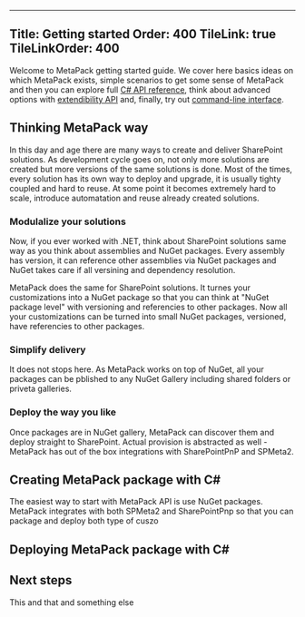 ﻿----
Title: Getting started
Order: 400
TileLink: true
TileLinkOrder: 400
----

Welcome to MetaPack getting started guide. 
We cover here basics ideas on which MetaPack exists, simple scenarios to get some sense of MetaPack and then you can explore full [C# API reference](/metapack/reference), think about advanced options with [extendibility API](/metapack/extensibility/) 
and, finally, try out [command-line interface](/metapack/cli/).

## Thinking MetaPack way
In this day and age there are many ways to create and deliver SharePoint solutions.
As development cycle goes on, not only more solutions are created but more versions of the same solutions is done. 
Most of the times, every solution has its own way to deploy and upgrade, it is usually tighty coupled and hard to reuse. 
At some point it becomes extremely hard to scale, introduce automatation and reuse already created solutions.

### Modulalize your solutions
Now, if you ever worked with .NET, think about SharePoint solutions same way as you think about assemblies and NuGet packages. 
Every assembly has version, it can reference other assemblies via NuGet packages and NuGet takes care if all versining and dependency resolution.

MetaPack does the same for SharePoint solutions. 
It turnes your customizations into a NuGet package so that you can think at "NuGet package level" with versioning and referencies to other packages.
Now all your customizations can be turned into small NuGet packages, versioned, have referencies to other packages. 

### Simplify delivery
It does not stops here. As MetaPack works on top of NuGet, all your packages can be pblished to any NuGet Gallery including shared folders or priveta galleries.


### Deploy the way you like
Once packages are in NuGet gallery, MetaPack can discover them and deploy straight to SharePoint. 
Actual provision is abstracted as well - MetaPack has out of the box integrations with SharePointPnP and SPMeta2. 

## Creating MetaPack package with C# 
The easiest way to start with MetaPack API is use NuGet packages. MetaPack integrates with both SPMeta2 and SharePointPnp so that you can package and deploy both type of cuszo

<a href="_samples/index-Create_Package_SPMeta2.sample-ref"></a>

## Deploying MetaPack package with C#

<a href="_samples/index-Create_Package_PnP.sample-ref"></a>

## Next steps
This and that and something else